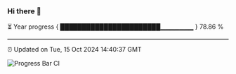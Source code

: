 ### Hi there 👋

⏳ Year progress { ███████████████████████▁▁▁▁▁▁▁ } 78.86 %

---

⏰ Updated on Tue, 15 Oct 2024 14:40:37 GMT

![Progress Bar CI](https://github.com/IshwaranRudhara/GIT-ACTION/workflows/Progress%20Bar%20CI/badge.svg)
